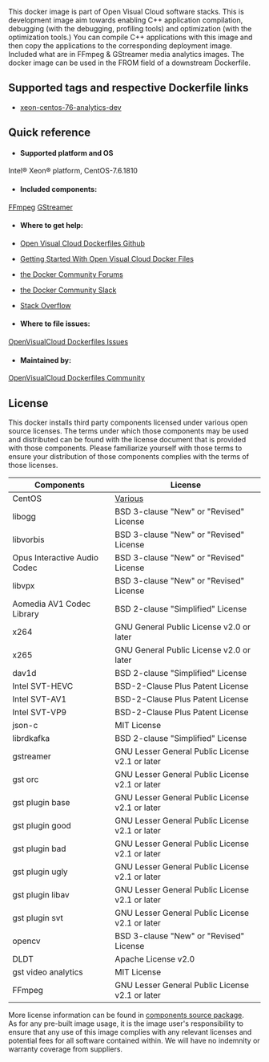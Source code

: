 This docker image is part of Open Visual Cloud software stacks. This is development image aim towards enabling C++ application compilation, debugging (with the debugging, profiling tools) and optimization (with the optimization tools.) You can compile C++ applications with this image and then copy the applications to the corresponding deployment image. Included what are in FFmpeg & GStreamer media analytics images. The docker image can be used in the FROM field of a downstream Dockerfile. 

## Supported tags and respective Dockerfile links
 - [xeon-centos-76-analytics-dev](https://github.com/OpenVisualCloud/Dockerfiles/blob/master/Xeon/centos-7.6/analytics/dev/Dockerfile)

## Quick reference
- #### Supported platform and OS
Intel&reg; Xeon&reg; platform, CentOS-7.6.1810

- #### Included components:
[FFmpeg](https://github.com/OpenVisualCloud/Dockerfiles/blob/master/doc/ffmpeg.md)	[GStreamer](https://github.com/OpenVisualCloud/Dockerfiles/blob/master/doc/gst.md)	


- #### Where to get help:
- [Open Visual Cloud Dockerfiles Github](https://github.com/OpenVisualCloud/Dockerfiles)
- [Getting Started With Open Visual Cloud Docker Files](https://01.org/openvisualcloud/documents/get-started-docker)
- [the Docker Community Forums](https://forums.docker.com)
- [the Docker Community Slack](https://www.docker.com/docker-community)
- [Stack Overflow](https://stackoverflow.com/questions/tagged/docker)

-  #### Where to file issues:
[OpenVisualCloud Dockerfiles Issues](https://github.com/OpenVisualCloud/Dockerfiles/issues)

- #### Maintained by:
[OpenVisualCloud Dockerfiles Community](https://github.com/OpenVisualCloud/Dockerfiles/graphs/contributors)


## License
This docker installs third party components licensed under various open source licenses.  The terms under which those components may be used and distributed can be found with the license document that is provided with those components.  Please familiarize yourself with those terms to ensure your distribution of those components complies with the terms of those licenses.


| Components | License |
| ----- | ----- |
|CentOS| [Various](https://hub.docker.com/_/centos) |
|libogg|BSD 3-clause "New" or "Revised" License|
|libvorbis|BSD 3-clause "New" or "Revised" License|
|Opus Interactive Audio Codec|BSD 3-clause "New" or "Revised" License|
|libvpx|BSD 3-clause "New" or "Revised" License|
|Aomedia AV1 Codec Library|BSD 2-clause "Simplified" License|
|x264|GNU General Public License v2.0 or later|
|x265|GNU General Public License v2.0 or later|
|dav1d|BSD 2-clause "Simplified" License|
|Intel SVT-HEVC|BSD-2-Clause Plus Patent License|
|Intel SVT-AV1|BSD-2-Clause Plus Patent License|
|Intel SVT-VP9|BSD-2-Clause Plus Patent License|
|json-c|MIT License|
|librdkafka|BSD 2-clause "Simplified" License|
|gstreamer|GNU Lesser General Public License v2.1 or later|
|gst orc|GNU Lesser General Public License v2.1 or later|
|gst plugin base|GNU Lesser General Public License v2.1 or later|
|gst plugin good|GNU Lesser General Public License v2.1 or later|
|gst plugin bad|GNU Lesser General Public License v2.1 or later|
|gst plugin ugly|GNU Lesser General Public License v2.1 or later|
|gst plugin libav|GNU Lesser General Public License v2.1 or later|
|gst plugin svt|GNU Lesser General Public License v2.1 or later|
|opencv|BSD 3-clause "New" or "Revised" License|
|DLDT|Apache License v2.0|
|gst video analytics|MIT License|
|FFmpeg|GNU Lesser General Public License v2.1 or later|


More license information can be found in [components source package](https://github.com/OpenVisualCloud/Dockerfiles-Resources).   
As for any pre-built image usage, it is the image user's responsibility to ensure that any use of this image complies with any relevant licenses and potential fees for all software contained within. We will have no indemnity or warranty coverage from suppliers.
